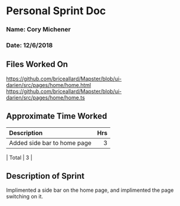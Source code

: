 # Personal Sprint Doc

### Name: Cory Michener
### Date: 12/6/2018

## Files Worked On

https://github.com/briceallard/Mapster/blob/ui-darien/src/pages/home/home.html
https://github.com/briceallard/Mapster/blob/ui-darien/src/pages/home/home.ts

## Approximate Time Worked

| Description | Hrs |
| :------------------------------ | ---: |
| Added side bar to home page | 3 |

| Total | 3 |

## Description of Sprint

Implimented a side bar on the home page, and implimented the page switching on it.
